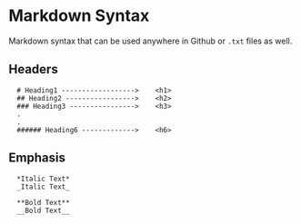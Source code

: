# Markdown Syntax
Markdown syntax that can be used anywhere in Github or `.txt` files as well.

## Headers
```
  # Heading1 ------------------>    <h1>
  ## Heading2 ----------------->    <h2>
  ### Heading3 ---------------->    <h3>
  .
  .
  ###### Heading6 ------------->    <h6>
```  

## Emphasis
```
  *Italic Text*
  _Italic Text_
  
  **Bold Text**
  __Bold Text__
```

